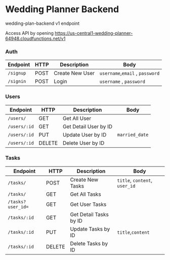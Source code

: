 # Wedding Planner Backend

wedding-plan-backend v1 endpoint

Access API by opening https://us-central1-wedding-planner-64948.cloudfunctions.net/v1

### Auth

| Endpoint  | HTTP | Description     | Body                            |
| --------- | ---- | --------------- | ------------------------------- |
| `/signup` | POST | Create New User | `username`,`email` , `password` |
| `/signin` | POST | Login           | `username` , `password`         |

### Users

| Endpoint     | HTTP   | Description           | Body           |
| ------------ | ------ | --------------------- | -------------- |
| `/users/`    | GET    | Get All User          |                |
| `/users/:id` | GET    | Get Detail User by ID |                |
| `/users/:id` | PUT    | Update User by ID     | `married_date` |
| `/users/:id` | DELETE | Delete User by ID     |                |

### Tasks

| Endpoint          | HTTP   | Description            | Body                          |
| ----------------- | ------ | ---------------------- | ----------------------------- |
| `/tasks/`         | POST   | Create New Tasks       | `title`, `content`, `user_id` |
| `/tasks/`         | GET    | Get All Tasks          |                               |
| `/tasks?user_id=` | GET    | Get User Tasks         |                               |
| `/tasks/:id`      | GET    | Get Detail Tasks by ID |                               |
| `/tasks/:id`      | PUT    | Update Tasks by ID     | `title`,`content`             |
| `/tasks/:id`      | DELETE | Delete Tasks by ID     |                               |
